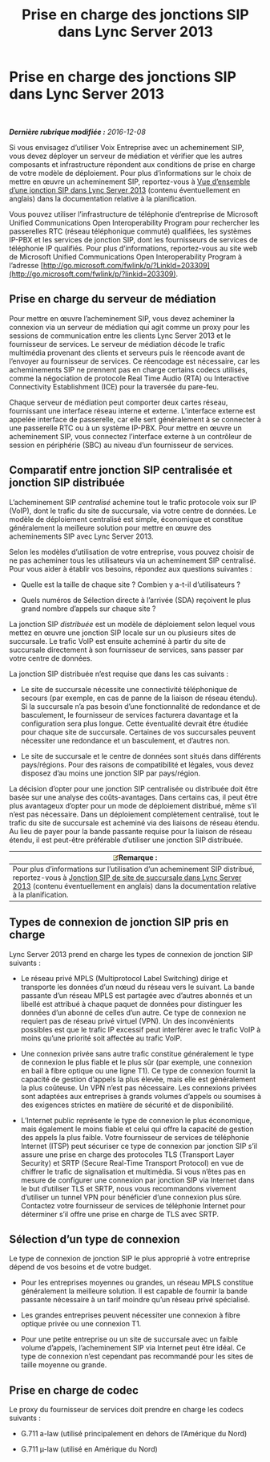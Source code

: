 ﻿---
title: Prise en charge des jonctions SIP dans Lync Server 2013
TOCTitle: Prise en charge des jonctions SIP
ms:assetid: e3042831-e8d8-4ea2-baa2-1a697401ffa0
ms:mtpsurl: https://technet.microsoft.com/fr-fr/library/Gg399005(v=OCS.15)
ms:contentKeyID: 49299116
ms.date: 12/10/2016
mtps_version: v=OCS.15
ms.translationtype: HT
---

# Prise en charge des jonctions SIP dans Lync Server 2013

 

_**Dernière rubrique modifiée :** 2016-12-08_

Si vous envisagez d’utiliser Voix Entreprise avec un acheminement SIP, vous devez déployer un serveur de médiation et vérifier que les autres composants et infrastructure répondent aux conditions de prise en charge de votre modèle de déploiement. Pour plus d’informations sur le choix de mettre en œuvre un acheminement SIP, reportez-vous à [Vue d’ensemble d’une jonction SIP dans Lync Server 2013](lync-server-2013-overview-of-sip-trunking.md) (contenu éventuellement en anglais) dans la documentation relative à la planification.

Vous pouvez utiliser l’infrastructure de téléphonie d’entreprise de Microsoft Unified Communications Open Interoperability Program pour rechercher les passerelles RTC (réseau téléphonique commuté) qualifiées, les systèmes IP-PBX et les services de jonction SIP, dont les fournisseurs de services de téléphonie IP qualifiés. Pour plus d’informations, reportez-vous au site web de Microsoft Unified Communications Open Interoperability Program à l’adresse [http://go.microsoft.com/fwlink/p/?LinkId=203309](http://go.microsoft.com/fwlink/p/?linkid=203309).

## Prise en charge du serveur de médiation

Pour mettre en œuvre l’acheminement SIP, vous devez acheminer la connexion via un serveur de médiation qui agit comme un proxy pour les sessions de communication entre les clients Lync Server 2013 et le fournisseur de services. Le serveur de médiation décode le trafic multimédia provenant des clients et serveurs puis le réencode avant de l’envoyer au fournisseur de services. Ce réencodage est nécessaire, car les acheminements SIP ne prennent pas en charge certains codecs utilisés, comme la négociation de protocole Real Time Audio (RTA) ou Interactive Connectivity Establishment (ICE) pour la traversée du pare-feu.

Chaque serveur de médiation peut comporter deux cartes réseau, fournissant une interface réseau interne et externe. L’interface externe est appelée interface de passerelle, car elle sert généralement à se connecter à une passerelle RTC ou à un système IP-PBX. Pour mettre en œuvre un acheminement SIP, vous connectez l’interface externe à un contrôleur de session en périphérie (SBC) au niveau d’un fournisseur de services.

## Comparatif entre jonction SIP centralisée et jonction SIP distribuée

L’acheminement SIP *centralisé* achemine tout le trafic protocole voix sur IP (VoIP), dont le trafic du site de succursale, via votre centre de données. Le modèle de déploiement centralisé est simple, économique et constitue généralement la meilleure solution pour mettre en œuvre des acheminements SIP avec Lync Server 2013.

Selon les modèles d’utilisation de votre entreprise, vous pouvez choisir de ne pas acheminer tous les utilisateurs via un acheminement SIP centralisé. Pour vous aider à établir vos besoins, répondez aux questions suivantes :

  - Quelle est la taille de chaque site ? Combien y a-t-il d’utilisateurs ?

  - Quels numéros de Sélection directe à l’arrivée (SDA) reçoivent le plus grand nombre d’appels sur chaque site ?

La jonction SIP *distribuée* est un modèle de déploiement selon lequel vous mettez en œuvre une jonction SIP locale sur un ou plusieurs sites de succursale. Le trafic VoIP est ensuite acheminé à partir du site de succursale directement à son fournisseur de services, sans passer par votre centre de données.

La jonction SIP distribuée n’est requise que dans les cas suivants :

  - Le site de succursale nécessite une connectivité téléphonique de secours (par exemple, en cas de panne de la liaison de réseau étendu). Si la succursale n’a pas besoin d’une fonctionnalité de redondance et de basculement, le fournisseur de services facturera davantage et la configuration sera plus longue. Cette éventualité devrait être étudiée pour chaque site de succursale. Certaines de vos succursales peuvent nécessiter une redondance et un basculement, et d’autres non.

  - Le site de succursale et le centre de données sont situés dans différents pays/régions. Pour des raisons de compatibilité et légales, vous devez disposez d’au moins une jonction SIP par pays/région.

La décision d’opter pour une jonction SIP centralisée ou distribuée doit être basée sur une analyse des coûts-avantages. Dans certains cas, il peut être plus avantageux d’opter pour un mode de déploiement distribué, même s’il n’est pas nécessaire. Dans un déploiement complètement centralisé, tout le trafic du site de succursale est acheminé via des liaisons de réseau étendu. Au lieu de payer pour la bande passante requise pour la liaison de réseau étendu, il est peut-être préférable d’utiliser une jonction SIP distribuée.

<table>
<thead>
<tr class="header">
<th><img src="images/Gg398920.note(OCS.15).gif" title="note" alt="note" />Remarque :</th>
</tr>
</thead>
<tbody>
<tr class="odd">
<td>Pour plus d’informations sur l’utilisation d’un acheminement SIP distribué, reportez-vous à <a href="lync-server-2013-branch-site-sip-trunking.md">Jonction SIP de site de succursale dans Lync Server 2013</a> (contenu éventuellement en anglais) dans la documentation relative à la planification.</td>
</tr>
</tbody>
</table>


## Types de connexion de jonction SIP pris en charge

Lync Server 2013 prend en charge les types de connexion de jonction SIP suivants :

  - Le réseau privé MPLS (Multiprotocol Label Switching) dirige et transporte les données d’un nœud du réseau vers le suivant. La bande passante d’un réseau MPLS est partagée avec d’autres abonnés et un libellé est attribué à chaque paquet de données pour distinguer les données d’un abonné de celles d’un autre. Ce type de connexion ne requiert pas de réseau privé virtuel (VPN). Un des inconvénients possibles est que le trafic IP excessif peut interférer avec le trafic VoIP à moins qu’une priorité soit affectée au trafic VoIP.

  - Une connexion privée sans autre trafic constitue généralement le type de connexion le plus fiable et le plus sûr (par exemple, une connexion en bail à fibre optique ou une ligne T1). Ce type de connexion fournit la capacité de gestion d’appels la plus élevée, mais elle est généralement la plus coûteuse. Un VPN n’est pas nécessaire. Les connexions privées sont adaptées aux entreprises à grands volumes d’appels ou soumises à des exigences strictes en matière de sécurité et de disponibilité.

  - L’Internet public représente le type de connexion le plus économique, mais également le moins fiable et celui qui offre la capacité de gestion des appels la plus faible. Votre fournisseur de services de téléphonie Internet (ITSP) peut sécuriser ce type de connexion par jonction SIP s’il assure une prise en charge des protocoles TLS (Transport Layer Security) et SRTP (Secure Real-Time Transport Protocol) en vue de chiffrer le trafic de signalisation et multimédia. Si vous n’êtes pas en mesure de configurer une connexion par jonction SIP via Internet dans le but d’utiliser TLS et SRTP, nous vous recommandons vivement d’utiliser un tunnel VPN pour bénéficier d’une connexion plus sûre. Contactez votre fournisseur de services de téléphonie Internet pour déterminer s’il offre une prise en charge de TLS avec SRTP.

## Sélection d’un type de connexion

Le type de connexion de jonction SIP le plus approprié à votre entreprise dépend de vos besoins et de votre budget.

  - Pour les entreprises moyennes ou grandes, un réseau MPLS constitue généralement la meilleure solution. Il est capable de fournir la bande passante nécessaire à un tarif moindre qu’un réseau privé spécialisé.

  - Les grandes entreprises peuvent nécessiter une connexion à fibre optique privée ou une connexion T1.

  - Pour une petite entreprise ou un site de succursale avec un faible volume d’appels, l’acheminement SIP via Internet peut être idéal. Ce type de connexion n’est cependant pas recommandé pour les sites de taille moyenne ou grande.

## Prise en charge de codec

Le proxy du fournisseur de services doit prendre en charge les codecs suivants :

  - G.711 a-law (utilisé principalement en dehors de l’Amérique du Nord)

  - G.711 µ-law (utilisé en Amérique du Nord)

